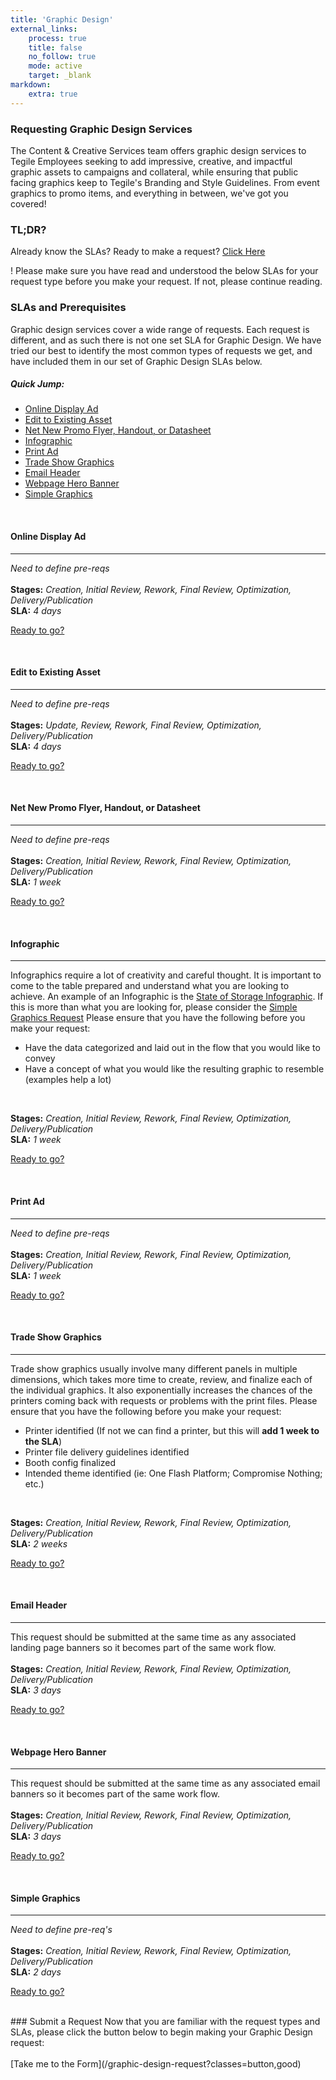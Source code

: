 ```yaml
---
title: 'Graphic Design'
external_links:
    process: true
    title: false
    no_follow: true
    mode: active
    target: _blank
markdown:
    extra: true
---
```


### Requesting Graphic Design Services

The Content & Creative Services team offers graphic design services to Tegile Employees seeking to add impressive, creative, and impactful graphic assets to campaigns and collateral, while ensuring that public facing graphics keep to Tegile's Branding and Style Guidelines.  From event graphics to promo items, and everything in between, we've got you covered!

### TL;DR?
Already know the SLAs? Ready to make a request? [Click Here](#request)

! Please make sure you have read and understood the below SLAs for your request type before you make your request.  If not, please continue reading.
<br>

### SLAs and Prerequisites

Graphic design services cover a wide range of requests.  Each request is different, and as such there is not one set SLA for Graphic Design.  We have tried our best to identify the most common types of requests we get, and have included them in our set of Graphic Design SLAs below.

##### Quick Jump:
* [Online Display Ad](#display_ad)
* [Edit to Existing Asset](#edit_asset)
* [Net New Promo Flyer, Handout, or Datasheet](#net_new)
* [Infographic](#infographic)
* [Print Ad](#print_ad)
* [Trade Show Graphics](trade_show)
* [Email Header](#email_header)
* [Webpage Hero Banner](#hero_banner)
* [Simple Graphics](#simple_graphics)

<a id="display_ad"></a>
<br>
#### Online Display Ad
---
_Need to define pre-reqs_
<br>
<br>
**Stages:** _Creation, Initial Review, Rework, Final Review, Optimization, Delivery/Publication_
<br>
**SLA:** _4 days_

[Ready to go?](#request)

<a id="edit_asset"></a>
<br>
#### Edit to Existing Asset
---
_Need to define pre-reqs_
<br>
<br>
**Stages:** _Update, Review, Rework, Final Review, Optimization, Delivery/Publication_
<br>
**SLA:** _4 days_

[Ready to go?](#request)

<a id="net_new"></a>
<br>
#### Net New Promo Flyer, Handout, or Datasheet
---
_Need to define pre-reqs_
<br>
<br>
**Stages:** _Creation, Initial Review, Rework, Final Review, Optimization, Delivery/Publication_
<br>
**SLA:** _1 week_

[Ready to go?](#request)

<a id="infographic"></a>
<br>
#### Infographic
---
Infographics require a lot of creativity and careful thought.  It is important to come to the table prepared and understand what you are looking to achieve.  An example of an Infographic is the [State of Storage Infographic](http://www.tegile.com/wp-content/uploads/2015/12/stateOfStorage_Full-1.png?target=_blank).  If this is more than what you are looking for, please consider the [Simple Graphics Request](#simple_graphics) Please ensure that you have the following before you make your request:

* Have the data categorized and laid out in the flow that you would like to convey
* Have a concept of what you would like the resulting graphic to resemble (examples help a lot)
<br>

**Stages:** _Creation, Initial Review, Rework, Final Review, Optimization, Delivery/Publication_
<br>
**SLA:** _1 week_

[Ready to go?](#request)

<a id="print_ad"></a>
<br>
#### Print Ad
---
_Need to define pre-reqs_
<br>
<br>
**Stages:** _Creation, Initial Review, Rework, Final Review, Optimization, Delivery/Publication_
<br>
**SLA:** _1 week_

[Ready to go?](#request)

<a id="trade_show"></a>
<br>
#### Trade Show Graphics
---
Trade show graphics usually involve many different panels in multiple dimensions, which takes more time to create, review, and finalize each of the individual graphics. It also exponentially increases the chances of the printers coming back with requests or problems with the print files.  Please ensure that you have the following before you make your request:

* Printer identified (If not we can find a printer, but this will **add 1 week to the SLA**)
* Printer file delivery guidelines identified
* Booth config finalized
* Intended theme identified (ie: One Flash Platform; Compromise Nothing; etc.)
<br>

**Stages:** _Creation, Initial Review, Rework, Final Review, Optimization, Delivery/Publication_
<br>
**SLA:** _2 weeks_

[Ready to go?](#request)

<a id="email_header"></a>
<br>
#### Email Header
---
This request should be submitted at the same time as any associated landing page banners so it becomes part of the same work flow.
<br>
<br>
**Stages:** _Creation, Initial Review, Rework, Final Review, Optimization, Delivery/Publication_
<br>
**SLA:** _3 days_

[Ready to go?](#request)

<a id="hero_banner"></a>
<br>
#### Webpage Hero Banner
---
This request should be submitted at the same time as any associated email banners so it becomes part of the same work flow.
<br>
<br>
**Stages:** _Creation, Initial Review, Rework, Final Review, Optimization, Delivery/Publication_
<br>
**SLA:** _3 days_

[Ready to go?](#request)

<a id="simple_graphics"></a>
<br>
#### Simple Graphics
---
_Need to define pre-req's_
<br>
<br>
**Stages:** _Creation, Initial Review, Rework, Final Review, Optimization, Delivery/Publication_
<br>
**SLA:** _2 days_

[Ready to go?](#request)
<br>
<br>
<a id="request"></a>
<div class="centered" markdown="1">
### Submit a Request
Now that you are familiar with the request types and SLAs, please click the button below to begin making your Graphic Design request:<br><br>[Take me to the Form](/graphic-design-request?classes=button,good)
</div>